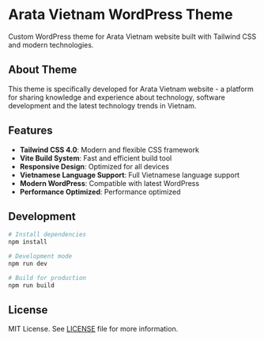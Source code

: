 # Arata Vietnam WordPress Theme

Custom WordPress theme for Arata Vietnam website built with Tailwind CSS and modern technologies.

## About Theme

This theme is specifically developed for Arata Vietnam website - a platform for sharing knowledge and experience about technology, software development and the latest technology trends in Vietnam.

## Features

- **Tailwind CSS 4.0**: Modern and flexible CSS framework
- **Vite Build System**: Fast and efficient build tool
- **Responsive Design**: Optimized for all devices
- **Vietnamese Language Support**: Full Vietnamese language support
- **Modern WordPress**: Compatible with latest WordPress
- **Performance Optimized**: Performance optimized

## Development

```bash
# Install dependencies
npm install

# Development mode
npm run dev

# Build for production
npm run build
```

## License

MIT License. See [LICENSE](/LICENSE) file for more information.
